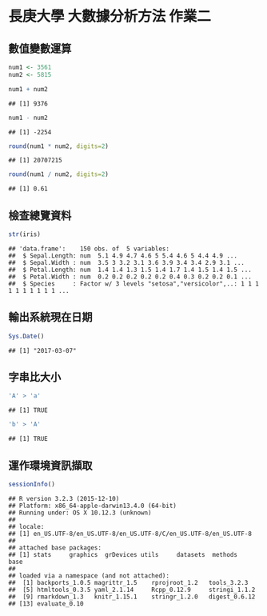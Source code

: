 長庚大學 大數據分析方法 作業二
================

數值變數運算
------------

``` r
num1 <- 3561
num2 <- 5815

num1 + num2
```

    ## [1] 9376

``` r
num1 - num2
```

    ## [1] -2254

``` r
round(num1 * num2, digits=2)
```

    ## [1] 20707215

``` r
round(num1 / num2, digits=2)
```

    ## [1] 0.61

檢查總覽資料
------------

``` r
str(iris)
```

    ## 'data.frame':    150 obs. of  5 variables:
    ##  $ Sepal.Length: num  5.1 4.9 4.7 4.6 5 5.4 4.6 5 4.4 4.9 ...
    ##  $ Sepal.Width : num  3.5 3 3.2 3.1 3.6 3.9 3.4 3.4 2.9 3.1 ...
    ##  $ Petal.Length: num  1.4 1.4 1.3 1.5 1.4 1.7 1.4 1.5 1.4 1.5 ...
    ##  $ Petal.Width : num  0.2 0.2 0.2 0.2 0.2 0.4 0.3 0.2 0.2 0.1 ...
    ##  $ Species     : Factor w/ 3 levels "setosa","versicolor",..: 1 1 1 1 1 1 1 1 1 1 ...

輸出系統現在日期
----------------

``` r
Sys.Date()
```

    ## [1] "2017-03-07"

字串比大小
----------

``` r
'A' > 'a'
```

    ## [1] TRUE

``` r
'b' > 'A'
```

    ## [1] TRUE

運作環境資訊擷取
----------------

``` r
sessionInfo()
```

    ## R version 3.2.3 (2015-12-10)
    ## Platform: x86_64-apple-darwin13.4.0 (64-bit)
    ## Running under: OS X 10.12.3 (unknown)
    ## 
    ## locale:
    ## [1] en_US.UTF-8/en_US.UTF-8/en_US.UTF-8/C/en_US.UTF-8/en_US.UTF-8
    ## 
    ## attached base packages:
    ## [1] stats     graphics  grDevices utils     datasets  methods   base     
    ## 
    ## loaded via a namespace (and not attached):
    ##  [1] backports_1.0.5 magrittr_1.5    rprojroot_1.2   tools_3.2.3    
    ##  [5] htmltools_0.3.5 yaml_2.1.14     Rcpp_0.12.9     stringi_1.1.2  
    ##  [9] rmarkdown_1.3   knitr_1.15.1    stringr_1.2.0   digest_0.6.12  
    ## [13] evaluate_0.10
